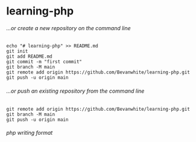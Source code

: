 # learning-php

###### …or create a new repository on the command line

```
echo "# learning-php" >> README.md
git init
git add README.md
git commit -m "first commit"
git branch -M main
git remote add origin https://github.com/Bevanwhite/learning-php.git
git push -u origin main
```

###### …or push an existing repository from the command line

```
git remote add origin https://github.com/Bevanwhite/learning-php.git
git branch -M main
git push -u origin main
```

###### php writing format

<?php ?>
